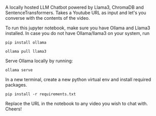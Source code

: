 A locally hosted LLM Chatbot powered by Llama3, ChromaDB and SentenceTransformers. Takes a Youtube URL as input and let's you converse with the contents of the video.

To run this jupyter notebook, make sure you have Ollama and Llama3 installed. In case you do not have Ollama/llama3 on your system, run
```
pip install ollama
```
```
ollama pull llama3
```

Serve Ollama locally by running:
```
ollama serve
```

In a new terminal, create a new python virtual env and install required packages.
```
pip install -r requirements.txt
```

Replace the URL in the notebook to any video you wish to chat with. Cheers!
